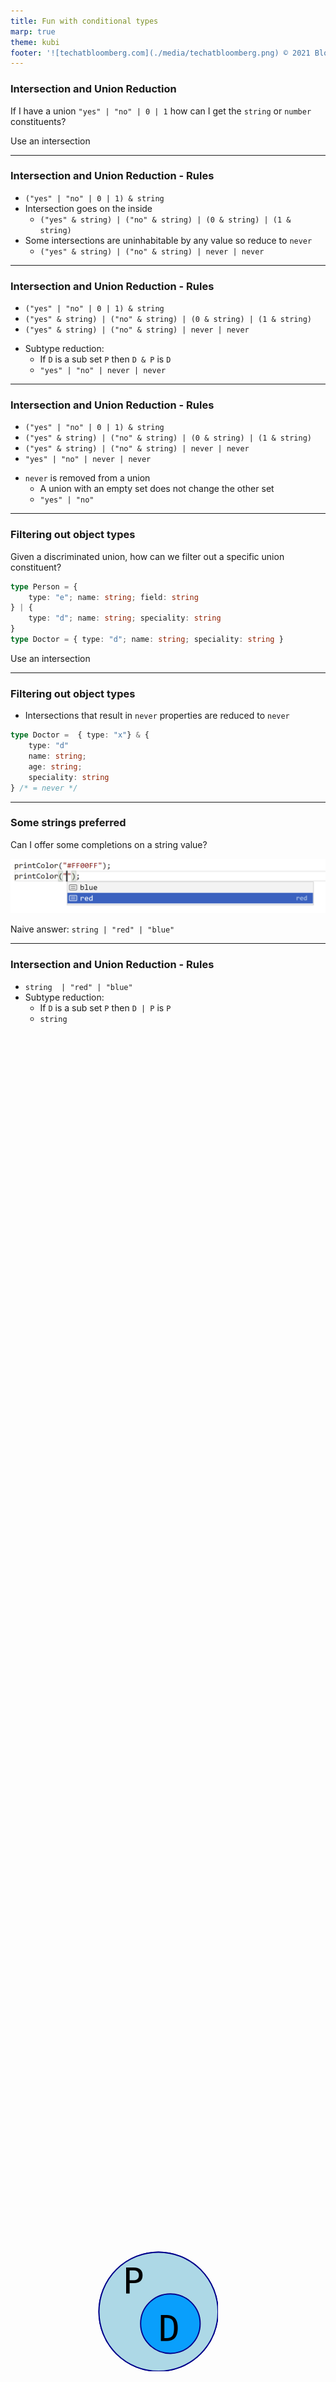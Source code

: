 ```yaml
---
title: Fun with conditional types
marp: true
theme: kubi
footer: '![techatbloomberg.com](./media/techatbloomberg.png) © 2021 Bloomberg Finance L.P. All rights reserved. ![techatbloomberg.com](./media/bloomberg.png)'
---
```


### Intersection and Union Reduction

<question>

If I have a union `"yes" | "no" | 0 | 1` how can I get the `string` or `number` constituents?

</question>
<answer>

Use an intersection

</answer>

----

### Intersection and Union Reduction -  Rules

* `("yes" | "no" | 0 | 1) & string`
* Intersection goes on the inside
    * `("yes" & string) | ("no" & string) | (0 & string) | (1 & string)`
* Some intersections are uninhabitable by any value so reduce to `never`
    * `("yes" & string) | ("no" & string) | never | never` 

---

### Intersection and Union Reduction -  Rules

- `("yes" | "no" | 0 | 1) & string`
- `("yes" & string) | ("no" & string) | (0 & string) | (1 & string)`
- `("yes" & string) | ("no" & string) | never | never` 
* Subtype reduction: 
    * If `D` is a sub set `P` then `D & P` is `D`
      <svg width="200" height="200" viewbox="-5,-5,105,105" style="position: absolute;right:400;bottom: 150"><circle cx="50" cy="50" r="50" stroke="darkblue" stroke-width="1" fill="lightblue" /><circle cx="60" cy="60" r="25" stroke="darkblue" stroke-width="1" fill="#099ffc" /><text font-size="30" font-family="monospace" x="50" y="75">D</text><text font-size="30" font-family="monospace" x="20" y="35">P</text></svg>
    * `"yes" | "no" | never | never` 


---

### Intersection and Union Reduction -  Rules

- `("yes" | "no" | 0 | 1) & string`
- `("yes" & string) | ("no" & string) | (0 & string) | (1 & string)`
- `("yes" & string) | ("no" & string) | never | never`
- `"yes" | "no" | never | never` 
* `never` is removed from a union
    * A union with an empty set does not change the other set 
    * `"yes" | "no"` 

---

### Filtering out object types

<question>

Given a discriminated union, how can we filter out a specific union constituent?

```ts
type Person = {
    type: "e"; name: string; field: string
} | {
    type: "d"; name: string; speciality: string
}
type Doctor = { type: "d"; name: string; speciality: string }
```
</question>

<answer>

Use an intersection

</answer>

----

### Filtering out object types

- Intersections that result in `never` properties are reduced to `never`

```ts
type Doctor =  { type: "x"} & {
    type: "d"
    name: string;
    age: string;
    speciality: string
} /* = never */
```

---

### Some strings preferred 

<question>

Can I offer some completions on a string value?
<br/>

![height:150](./media/4-preferred-strings.png)

</question>
<answer>

Naive answer: `string | "red" | "blue"`

</answer>

---

### Intersection and Union Reduction -  Rules

* `string  | "red" | "blue"`
* Subtype reduction: 
    * If `D` is a sub set `P` then `D | P` is `P`
      <svg width="200" height="200" viewbox="-5,-5,105,105" style="position: absolute;right:400;bottom: 150"><circle cx="50" cy="50" r="50" stroke="darkblue" stroke-width="1" fill="lightblue" /><circle cx="60" cy="60" r="25" stroke="darkblue" stroke-width="1" fill="#099ffc" /><text font-size="30" font-family="monospace" x="50" y="75">D</text><text font-size="30" font-family="monospace" x="20" y="35">P</text></svg>
    * `string`